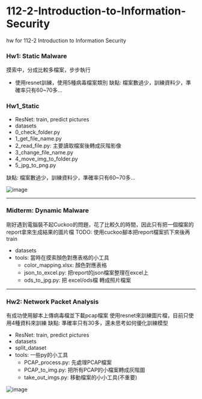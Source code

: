# 112-2-Introduction-to-Information-Security
hw for 112-2 Introduction to Information Security

### Hw1: Static Malware
摸索中，分成比較多檔案，步步執行
- 使用resnet訓練，使用5種病毒檔案類別
缺點: 檔案數過少，訓練資料少，準確率只有60~70多...

### Hw1_Static
- ResNet: train, predict pictures
- datasets
- 0_check_folder.py
- 1_get_file_name.py
- 2_read_file.py: 主要讀取檔案後轉成灰階影像
- 3_change_file_name.py
- 4_move_img_to_folder.py
- 5_jpg_to_png.py

缺點: 檔案數過少，訓練資料少，準確率只有60~70多...

![image](https://github.com/littlecutefish/112-2-Introduction-to-Information-Security/assets/90677074/6ee8d081-bc37-47f9-ae07-5f34c0c02c7f)

---
### Midterm: Dynamic Malware
剛好遇到電腦裝不起Cuckoo的問題，花了比較久的時間，因此只有把一個檔案的report拿來生成結果的圖片檔
TODO: 使用cuckoo腳本把report檔案抓下來後再train

- datasets
- tools: 當時在摸索顏色對應表格的小工具
  - color_mapping.xlsx: 顏色對應表格
  - json_to_excel.py: 把report的json檔案整理在excel上
  - ods_to_jpg.py: 把 excel/ods檔 轉成照片檔案

---
### Hw2: Network Packet Analysis
有成功使用腳本上傳病毒檔並下載pcap檔案
使用resnet來訓練圖片檔，目前只使用4種資料來訓練
缺點: 準確率只有30多，還未思考如何優化訓練模型

- ResNet: train, predict pictures
- datasets
- split_dataset
- tools: 一些py的小工具
  - PCAP_process.py: 先處理PCAP檔案
  - PCAP_to_img.py: 把所有PCAP的小檔案轉成灰階圖
  - take_out_imgs.py: 移動檔案的小小工具(不重要)

![image](https://github.com/littlecutefish/112-2-Introduction-to-Information-Security/assets/90677074/64d44dd8-7d87-4327-b5d9-d889c295f346)

